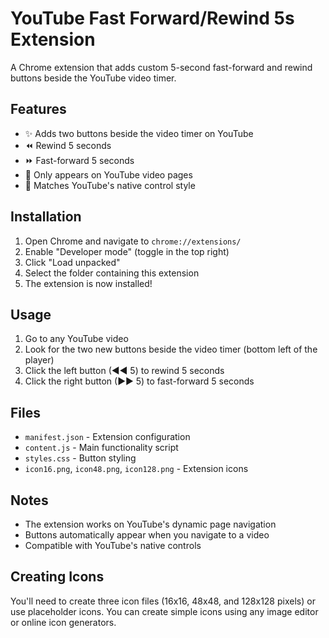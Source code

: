 # YouTube Fast Forward/Rewind 5s Extension

A Chrome extension that adds custom 5-second fast-forward and rewind buttons beside the YouTube video timer.

## Features

- ✨ Adds two buttons beside the video timer on YouTube
- ⏪ Rewind 5 seconds
- ⏩ Fast-forward 5 seconds
- 🎯 Only appears on YouTube video pages
- 🎨 Matches YouTube's native control style

## Installation

1. Open Chrome and navigate to `chrome://extensions/`
2. Enable "Developer mode" (toggle in the top right)
3. Click "Load unpacked"
4. Select the folder containing this extension
5. The extension is now installed!

## Usage

1. Go to any YouTube video
2. Look for the two new buttons beside the video timer (bottom left of the player)
3. Click the left button (◄◄ 5) to rewind 5 seconds
4. Click the right button (►► 5) to fast-forward 5 seconds

## Files

- `manifest.json` - Extension configuration
- `content.js` - Main functionality script
- `styles.css` - Button styling
- `icon16.png`, `icon48.png`, `icon128.png` - Extension icons 

## Notes

- The extension works on YouTube's dynamic page navigation
- Buttons automatically appear when you navigate to a video
- Compatible with YouTube's native controls

## Creating Icons

You'll need to create three icon files (16x16, 48x48, and 128x128 pixels) or use placeholder icons. You can create simple icons using any image editor or online icon generators.
